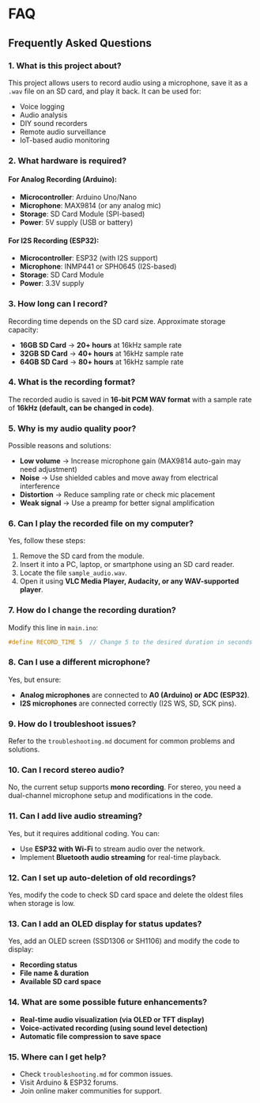 # FAQ

## Frequently Asked Questions

### 1. What is this project about?
This project allows users to record audio using a microphone, save it as a `.wav` file on an SD card, and play it back. It can be used for:
- Voice logging
- Audio analysis
- DIY sound recorders
- Remote audio surveillance
- IoT-based audio monitoring

### 2. What hardware is required?
#### For Analog Recording (Arduino):
- **Microcontroller**: Arduino Uno/Nano
- **Microphone**: MAX9814 (or any analog mic)
- **Storage**: SD Card Module (SPI-based)
- **Power**: 5V supply (USB or battery)

#### For I2S Recording (ESP32):
- **Microcontroller**: ESP32 (with I2S support)
- **Microphone**: INMP441 or SPH0645 (I2S-based)
- **Storage**: SD Card Module
- **Power**: 3.3V supply

### 3. How long can I record?
Recording time depends on the SD card size. Approximate storage capacity:
- **16GB SD Card** → **20+ hours** at 16kHz sample rate
- **32GB SD Card** → **40+ hours** at 16kHz sample rate
- **64GB SD Card** → **80+ hours** at 16kHz sample rate

### 4. What is the recording format?
The recorded audio is saved in **16-bit PCM WAV format** with a sample rate of **16kHz (default, can be changed in code)**.

### 5. Why is my audio quality poor?
Possible reasons and solutions:
- **Low volume** → Increase microphone gain (MAX9814 auto-gain may need adjustment)
- **Noise** → Use shielded cables and move away from electrical interference
- **Distortion** → Reduce sampling rate or check mic placement
- **Weak signal** → Use a preamp for better signal amplification

### 6. Can I play the recorded file on my computer?
Yes, follow these steps:
1. Remove the SD card from the module.
2. Insert it into a PC, laptop, or smartphone using an SD card reader.
3. Locate the file `sample_audio.wav`.
4. Open it using **VLC Media Player, Audacity, or any WAV-supported player**.

### 7. How do I change the recording duration?
Modify this line in `main.ino`:
```cpp
#define RECORD_TIME 5  // Change 5 to the desired duration in seconds
```

### 8. Can I use a different microphone?
Yes, but ensure:
- **Analog microphones** are connected to **A0 (Arduino) or ADC (ESP32)**.
- **I2S microphones** are connected correctly (I2S WS, SD, SCK pins).

### 9. How do I troubleshoot issues?
Refer to the `troubleshooting.md` document for common problems and solutions.

### 10. Can I record stereo audio?
No, the current setup supports **mono recording**. For stereo, you need a dual-channel microphone setup and modifications in the code.

### 11. Can I add live audio streaming?
Yes, but it requires additional coding. You can:
- Use **ESP32 with Wi-Fi** to stream audio over the network.
- Implement **Bluetooth audio streaming** for real-time playback.

### 12. Can I set up auto-deletion of old recordings?
Yes, modify the code to check SD card space and delete the oldest files when storage is low.

### 13. Can I add an OLED display for status updates?
Yes, add an OLED screen (SSD1306 or SH1106) and modify the code to display:
- **Recording status**
- **File name & duration**
- **Available SD card space**

### 14. What are some possible future enhancements?
- **Real-time audio visualization (via OLED or TFT display)**
- **Voice-activated recording (using sound level detection)**
- **Automatic file compression to save space**

### 15. Where can I get help?
- Check `troubleshooting.md` for common issues.
- Visit Arduino & ESP32 forums.
- Join online maker communities for support.

